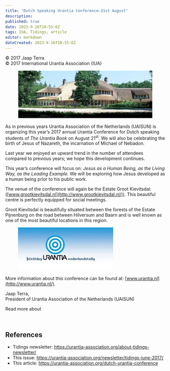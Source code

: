 ```yaml
---
title: "Dutch Speaking Urantia Conference—21st August"
description: 
published: true
date: 2023-9-16T10:55:6Z
tags: IUA, Tidings, article
editor: markdown
dateCreated: 2023-9-16T10:55:6Z
---
```


<p class="v-card v-sheet theme--light gray lighten-3 px-2">© 2017 Jaap Terra<br>© 2017 International Urantia Association (IUA)</p>

<figure id="Figure_1" class="image urantiapedia image-style-align-left">
<img src="../../../image/article/IUA_Tidings/g.jpg">
</figure>

As in previous years Urantia Association of the Netherlands (UAISUN) is organizing this year’s 2017 annual Urantia Conference for Dutch speaking students of _The Urantia Book_ on August 21<sup>st</sup>. We will also be celebrating the birth of Jesus of Nazareth, the incarnation of Michael of Nebadon.

Last year we enjoyed an upward trend in the number of attendees compared to previous years; we hope this development continues.

This year’s conference will focus on: _Jesus as a Human Being, as the Living Way, as the Leading Example._ We will be exploring how Jesus developed as a human being prior to his public work.

The venue of the conference will again be the Estate Groot Kievitsdal: ([www.grootkievitsdal.nl](http://www.grootkievitsdal.nl/)). This beautiful centre is perfectly equipped for social meetings.

Groot Kievitsdal is beautifully situated between the forests of the Estate Pijnenburg on the road between Hilversum and Baarn and is well known as one of the most beautiful locations in this region.

<figure id="Figure_2" class="image urantiapedia image-style-align-right">
<img src="../../../image/article/IUA_Tidings/Netherlands-Logo-300x135.jpg">
</figure>

More information about this conference can be found at: [www.urantia.nl](http://www.urantia.nl/).

Jaap Terra,  
President of Urantia Association of the Netherlands (UAISUN)

Read more about

<br style="clear:both;"/>

## References

- Tidings newsletter: https://urantia-association.org/about-tidings-newsletter/
- This issue: https://urantia-association.org/newsletter/tidings-june-2017/
- This article: https://urantia-association.org/dutch-urantia-conference